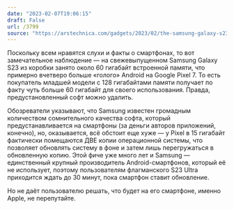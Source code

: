 ```yaml
---
date: "2023-02-07T19:06:15"
draft: False
url: /3799
source: "https://arstechnica.com/gadgets/2023/02/the-samsung-galaxy-s23s-bloated-android-build-somehow-uses-60gb-of-storage/"
---
```


Поскольку всем нравятся слухи и факты о смартфонах, то вот замечательное наблюдение — на свежевыпущенном Samsung Galaxy S23 из коробки занято около 60 гигабайт встроенной памяти, что примерно вчетверо больше «голого» Android на Google Pixel 7. То есть покупатель младшей модели с 128 гигабайтами памяти получает по факту чуть больше 60 гигабайт для своего использования. Правда, предустановленный софт можно удалить.

Обозреватели указывают, что Samsung известен громадным количеством сомнительного качества софта, который предустанавливается на смартфоны (за деньги авторов приложений, конечно), но, оказывается, всё обстоит еще хуже — у Pixel в 15 гигабайт фактически помещаются ДВЕ копии операционной системы, что позволяет обновлять систему в фоне и затем лишь перегружаться в обновленную копию. Этой фиче уже много лет и Samsung — единственный крупный производитель Android-смартфонов, который её не использует, поэтому пользователям флагманского S23 Ultra приходится ждать до 30 минут, пока смартфон ставит обновление. 

Но не даёт пользователю решать, что будет на его смартфоне, именно Apple, не перепутайте.
